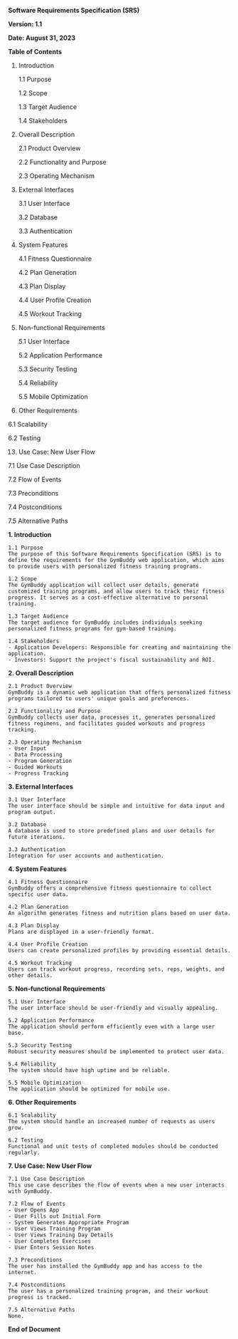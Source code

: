 **Software Requirements Specification (SRS)**

**Version: 1.1**

**Date: August 31, 2023**

**Table of Contents**
1. Introduction
   
   1.1 Purpose
   
   1.2 Scope
   
   1.3 Target Audience
   
   1.4 Stakeholders
   

3. Overall Description
   
   2.1 Product Overview
   
   2.2 Functionality and Purpose
   
   2.3 Operating Mechanism
   

5. External Interfaces
   
   3.1 User Interface
   
   3.2 Database
   
   3.3 Authentication
   

7. System Features
   
   4.1 Fitness Questionnaire
   
   4.2 Plan Generation
   
   4.3 Plan Display
   
   4.4 User Profile Creation
   
   4.5 Workout Tracking
   
   

9. Non-functional Requirements
    
   5.1 User Interface
   
   5.2 Application Performance
   
   5.3 Security Testing
   
   5.4 Reliability
   
   5.5 Mobile Optimization
   

11. Other Requirements
    
   6.1 Scalability
   
   6.2 Testing
   

13. Use Case: New User Flow
    
   7.1 Use Case Description
   
   7.2 Flow of Events
   
   7.3 Preconditions
   
   7.4 Postconditions
   
   7.5 Alternative Paths
   

**1. Introduction**

    1.1 Purpose
    The purpose of this Software Requirements Specification (SRS) is to define the requirements for the GymBuddy web application, which aims to provide users with personalized fitness training programs.

    1.2 Scope
    The GymBuddy application will collect user details, generate customized training programs, and allow users to track their fitness progress. It serves as a cost-effective alternative to personal training.

    1.3 Target Audience
    The target audience for GymBuddy includes individuals seeking personalized fitness programs for gym-based training.

    1.4 Stakeholders
    - Application Developers: Responsible for creating and maintaining the application.
    - Investors: Support the project's fiscal sustainability and ROI.

**2. Overall Description**

    2.1 Product Overview
    GymBuddy is a dynamic web application that offers personalized fitness programs tailored to users' unique goals and preferences.

    2.2 Functionality and Purpose
    GymBuddy collects user data, processes it, generates personalized fitness regimens, and facilitates guided workouts and progress tracking.

    2.3 Operating Mechanism
    - User Input
    - Data Processing
    - Program Generation
    - Guided Workouts
    - Progress Tracking

**3. External Interfaces**

    3.1 User Interface
    The user interface should be simple and intuitive for data input and program output.

    3.2 Database
    A database is used to store predefined plans and user details for future iterations.

    3.3 Authentication
    Integration for user accounts and authentication.

**4. System Features**

    4.1 Fitness Questionnaire
    GymBuddy offers a comprehensive fitness questionnaire to collect specific user data.

    4.2 Plan Generation
    An algorithm generates fitness and nutrition plans based on user data.

    4.3 Plan Display
    Plans are displayed in a user-friendly format.

    4.4 User Profile Creation
    Users can create personalized profiles by providing essential details.

    4.5 Workout Tracking
    Users can track workout progress, recording sets, reps, weights, and other details.


**5. Non-functional Requirements**

    5.1 User Interface
    The user interface should be user-friendly and visually appealing.

    5.2 Application Performance
    The application should perform efficiently even with a large user base.

    5.3 Security Testing
    Robust security measures should be implemented to protect user data.

    5.4 Reliability
    The system should have high uptime and be reliable.

    5.5 Mobile Optimization
    The application should be optimized for mobile use.

**6. Other Requirements**

    6.1 Scalability
    The system should handle an increased number of requests as users grow.

    6.2 Testing
    Functional and unit tests of completed modules should be conducted regularly.

**7. Use Case: New User Flow**

    7.1 Use Case Description
    This use case describes the flow of events when a new user interacts with GymBuddy.

    7.2 Flow of Events
    - User Opens App
    - User Fills out Initial Form
    - System Generates Appropriate Program
    - User Views Training Program
    - User Views Training Day Details
    - User Completes Exercises
    - User Enters Session Notes

    7.3 Preconditions
    The user has installed the GymBuddy app and has access to the internet.

    7.4 Postconditions
    The user has a personalized training program, and their workout progress is tracked.

    7.5 Alternative Paths
    None.

**End of Document**
